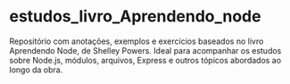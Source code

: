 # estudos_livro_Aprendendo_node
Repositório com anotações, exemplos e exercícios baseados no livro Aprendendo Node, de Shelley Powers. Ideal para acompanhar os estudos sobre Node.js, módulos, arquivos, Express e outros tópicos abordados ao longo da obra.
